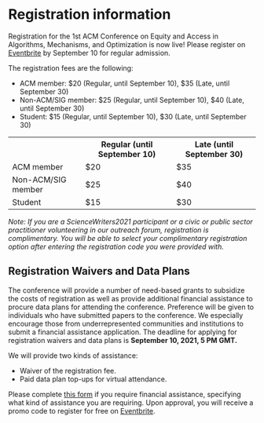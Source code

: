 # Registration information

Registration for the 1st ACM Conference on Equity and Access in Algorithms, Mechanisms, and Optimization is now live! Please register on [Eventbrite](https://eaamo21.eventbrite.com) by September 10 for regular admission.

The registration fees are the following:

- ACM member: $20 (Regular, until September 10), $35 (Late, until September 30)
- Non-ACM/SIG member: $25 (Regular, until September 10), $40 (Late, until September 30)
- Student: $15 (Regular, until September 10), $30 (Late, until September 30)

<table>
  <tr>
    <th> </th>
    <th>Regular (until September 10)</th>
    <th>Late (until September 30)</th>
  </tr>
  <tr>
    <td>ACM member</td>
    <td>$20</td>
    <td>$35</td>
  </tr>
  <tr>
    <td>Non-ACM/SIG member</td>
    <td>$25</td>
    <td>$40</td>
  </tr>
  <tr>
    <td>Student</td>
    <td>$15</td>
    <td>$30</td>
  </tr>
</table>

*Note: If you are a ScienceWriters2021 participant or a civic or public sector practitioner volunteering in our outreach forum, registration is complimentary. You will be able to select your complimentary registration option after entering the registration code you were provided with.*

## Registration Waivers and Data Plans
 
The conference will provide a number of need-based grants to subsidize the costs of registration as well as provide additional financial assistance to procure data plans for attending the conference. Preference will be given to individuals who have submitted papers to the conference. We especially encourage those from underrepresented communities and institutions to submit a financial assistance application. The deadline for applying for registration waivers and data plans is **September 10, 2021, 5 PM GMT.**

We will provide two kinds of assistance:

- Waiver of the registration fee.
- Paid data plan top-ups for virtual attendance.

Please complete [this form](https://forms.gle/AP9nmLStPzHSrqMv7) if you require financial assistance, specifying what kind of assistance you are requiring. Upon approval, you will receive a promo code to register for free on [Eventbrite](https://eaamo21.eventbrite.com).











